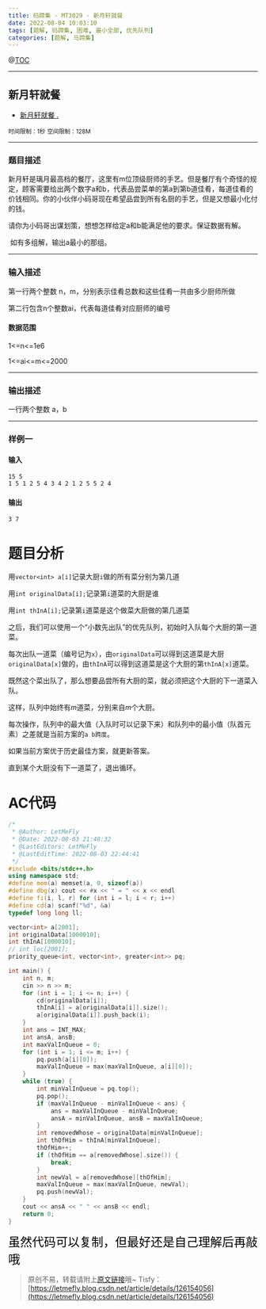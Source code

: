 ```yaml
---
title: 码蹄集 - MT3029 - 新月轩就餐
date: 2022-08-04 10:03:10
tags: [题解, 码蹄集, 困难, 最小全部, 优先队列]
categories: [题解, 马蹄集]
---
```


@[TOC](传送门)


---


## 新月轩就餐

+ <a href="https://matiji.net/exam/brushquestion/29/3846/4C6668FEB8CFD6520DE73B365B31D1A4"> 新月轩就餐 </a> <a href="https://matiji.net/exam/dohomework/1405/5">.</a>

<small>时间限制：1秒</small>
<small>空间限制：128M</small>



---



### 题目描述

新月轩是璃月最高档的餐厅，这里有m位顶级厨师的手艺。但是餐厅有个奇怪的规定，顾客需要给出两个数字a和b，代表品尝菜单的第a到第b道佳肴，每道佳肴的价钱相同。你的小伙伴小码哥现在希望品尝到所有名厨的手艺，但是又想最小化付的钱。

​ 请你为小码哥出谋划策，想想怎样给定a和b能满足他的要求。保证数据有解。

​ 如有多组解，输出a最小的那组。


---

### 输入描述

第一行两个整数 n，m，分别表示佳肴总数和这些佳肴一共由多少厨师所做

第二行包含n个整数ai，代表每道佳肴对应厨师的编号


#### 数据范围

1<=n<=1e6

1<=ai<=m<=2000

---


### 输出描述


一行两个整数 a，b



---


### 样例一

#### 输入

```
15 5
1 5 1 2 5 4 3 4 2 1 2 5 5 2 4
```

#### 输出

```
3 7 
```




# 题目分析

用```vector<int> a[i]```记录大厨```i```做的所有菜分别为第几道

用```int originalData[i];```记录第```i```道菜的大厨是谁

用```int thInA[i];```记录第```i```道菜是这个做菜大厨做的第几道菜

之后，我们可以使用一个“小数先出队”的优先队列，初始时入队每个大厨的第一道菜。

每次出队一道菜（编号记为```x```），由```originalData```可以得到这道菜是大厨```originalData[x]```做的，由```thInA```可以得到这道菜是这个大厨的第```thInA[x]```道菜。

既然这个菜出队了，那么想要品尝所有大厨的菜，就必须把这个大厨的下一道菜入队。

这样，队列中始终有$m$道菜，分别来自$m$个大厨。

每次操作，队列中的最大值（入队时可以记录下来）和队列中的最小值（队首元素）之差就是当前方案的```a b跨度```。

如果当前方案优于历史最佳方案，就更新答案。

直到某个大厨没有下一道菜了，退出循环。


# AC代码

```cpp
/*
 * @Author: LetMeFly
 * @Date: 2022-08-03 21:48:32
 * @LastEditors: LetMeFly
 * @LastEditTime: 2022-08-03 22:44:41
 */
#include <bits/stdc++.h>
using namespace std;
#define mem(a) memset(a, 0, sizeof(a))
#define dbg(x) cout << #x << " = " << x << endl
#define fi(i, l, r) for (int i = l; i < r; i++)
#define cd(a) scanf("%d", &a)
typedef long long ll;

vector<int> a[2001];
int originalData[1000010];
int thInA[1000010];
// int loc[2001];
priority_queue<int, vector<int>, greater<int>> pq;

int main() {
    int n, m;
    cin >> n >> m;
    for (int i = 1; i <= n; i++) {
        cd(originalData[i]);
        thInA[i] = a[originalData[i]].size();
        a[originalData[i]].push_back(i);
    }
    int ans = INT_MAX;
    int ansA, ansB;
    int maxValInQueue = 0;
    for (int i = 1; i <= m; i++) {
        pq.push(a[i][0]);
        maxValInQueue = max(maxValInQueue, a[i][0]);
    }
    while (true) {
        int minValInQueue = pq.top();
        pq.pop();
        if (maxValInQueue - minValInQueue < ans) {
            ans = maxValInQueue - minValInQueue;
            ansA = minValInQueue, ansB = maxValInQueue;
        }
        int removedWhose = originalData[minValInQueue];
        int thOfHim = thInA[minValInQueue];
        thOfHim++;
        if (thOfHim == a[removedWhose].size()) {
            break;
        }
        int newVal = a[removedWhose][thOfHim];
        maxValInQueue = max(maxValInQueue, newVal);
        pq.push(newVal);
    }
    cout << ansA << " " << ansB << endl;
    return 0;
}
```


<font color="black" face="楷体" size="5px">虽然代码可以复制，但最好还是自己理解后再敲哦</font>

<!-- <font color="black" face="楷体" size="5px">每周提前更新菁英班周赛题解，点关注，不迷路</font> -->

> 原创不易，转载请附上[原文链接](https://blog.letmefly.xyz/2022/08/04/MaTiJi%20-%20MT3029%20-%20%E6%96%B0%E6%9C%88%E8%BD%A9%E5%B0%B1%E9%A4%90/)哦~
> Tisfy：[https://letmefly.blog.csdn.net/article/details/126154056](https://letmefly.blog.csdn.net/article/details/126154056)